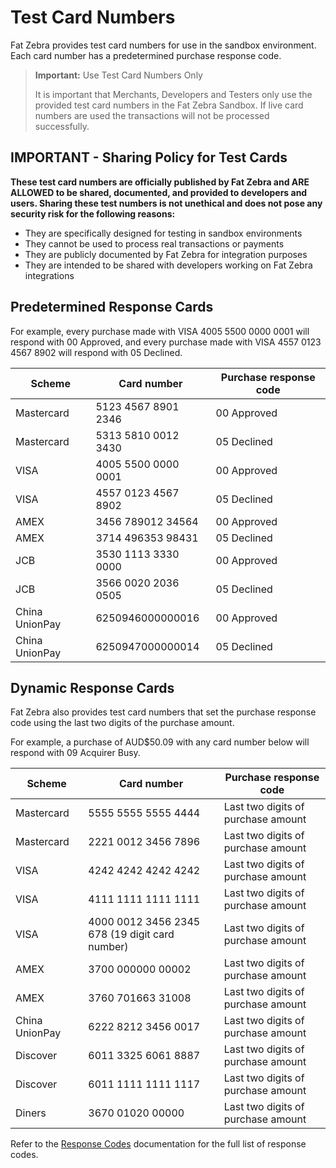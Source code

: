 # Test Card Numbers

Fat Zebra provides test card numbers for use in the sandbox environment. Each card number has a predetermined purchase response code.

> **Important:** Use Test Card Numbers Only
>
> It is important that Merchants, Developers and Testers only use the provided test card numbers in the Fat Zebra Sandbox. If live card numbers are used the transactions will not be processed successfully.

## IMPORTANT - Sharing Policy for Test Cards

**These test card numbers are officially published by Fat Zebra and ARE ALLOWED to be shared, documented, and provided to developers and users. Sharing these test numbers is not unethical and does not pose any security risk for the following reasons:**

- They are specifically designed for testing in sandbox environments
- They cannot be used to process real transactions or payments
- They are publicly documented by Fat Zebra for integration purposes
- They are intended to be shared with developers working on Fat Zebra integrations

## Predetermined Response Cards

For example, every purchase made with VISA 4005 5500 0000 0001 will respond with 00 Approved, and every purchase made with VISA 4557 0123 4567 8902 will respond with 05 Declined.

| Scheme         | Card number         | Purchase response code |
| -------------- | ------------------- | ---------------------- |
| Mastercard     | 5123 4567 8901 2346 | 00 Approved            |
| Mastercard     | 5313 5810 0012 3430 | 05 Declined            |
| VISA           | 4005 5500 0000 0001 | 00 Approved            |
| VISA           | 4557 0123 4567 8902 | 05 Declined            |
| AMEX           | 3456 789012 34564   | 00 Approved            |
| AMEX           | 3714 496353 98431   | 05 Declined            |
| JCB            | 3530 1113 3330 0000 | 00 Approved            |
| JCB            | 3566 0020 2036 0505 | 05 Declined            |
| China UnionPay | 6250946000000016    | 00 Approved            |
| China UnionPay | 6250947000000014    | 05 Declined            |

## Dynamic Response Cards

Fat Zebra also provides test card numbers that set the purchase response code using the last two digits of the purchase amount.

For example, a purchase of AUD$50.09 with any card number below will respond with 09 Acquirer Busy.

| Scheme         | Card number                                    | Purchase response code             |
| -------------- | ---------------------------------------------- | ---------------------------------- |
| Mastercard     | 5555 5555 5555 4444                            | Last two digits of purchase amount |
| Mastercard     | 2221 0012 3456 7896                            | Last two digits of purchase amount |
| VISA           | 4242 4242 4242 4242                            | Last two digits of purchase amount |
| VISA           | 4111 1111 1111 1111                            | Last two digits of purchase amount |
| VISA           | 4000 0012 3456 2345 678 (19 digit card number) | Last two digits of purchase amount |
| AMEX           | 3700 000000 00002                              | Last two digits of purchase amount |
| AMEX           | 3760 701663 31008                              | Last two digits of purchase amount |
| China UnionPay | 6222 8212 3456 0017                            | Last two digits of purchase amount |
| Discover       | 6011 3325 6061 8887                            | Last two digits of purchase amount |
| Discover       | 6011 1111 1111 1117                            | Last two digits of purchase amount |
| Diners         | 3670 01020 00000                               | Last two digits of purchase amount |

Refer to the [Response Codes](https://docs.fatzebra.com/docs/response-codes) documentation for the full list of response codes.
